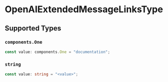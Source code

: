 # OpenAIExtendedMessageLinksType


## Supported Types

### `components.One`

```typescript
const value: components.One = "documentation";
```

### `string`

```typescript
const value: string = "<value>";
```

